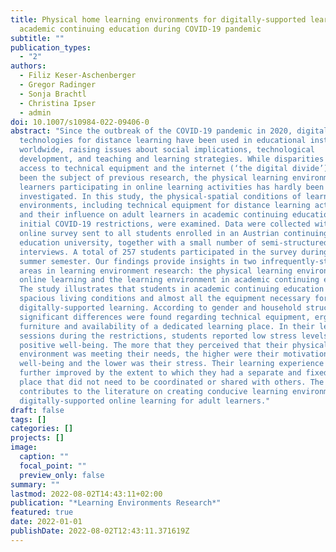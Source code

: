 ```yaml
---
title: Physical home learning environments for digitally-supported learning in
  academic continuing education during COVID-19 pandemic
subtitle: ""
publication_types:
  - "2"
authors:
  - Filiz Keser-Aschenberger
  - Gregor Radinger
  - Sonja Brachtl
  - Christina Ipser
  - admin
doi: 10.1007/s10984-022-09406-0
abstract: "Since the outbreak of the COVID-19 pandemic in 2020, digital
  technologies for distance learning have been used in educational institutions
  worldwide, raising issues about social implications, technological
  development, and teaching and learning strategies. While disparities regarding
  access to technical equipment and the internet (‘the digital divide’) have
  been the subject of previous research, the physical learning environment of
  learners participating in online learning activities has hardly been
  investigated. In this study, the physical-spatial conditions of learning
  environments, including technical equipment for distance learning activities
  and their influence on adult learners in academic continuing education during
  initial COVID-19 restrictions, were examined. Data were collected with an
  online survey sent to all students enrolled in an Austrian continuing
  education university, together with a small number of semi-structured
  interviews. A total of 257 students participated in the survey during the 2020
  summer semester. Our findings provide insights in two infrequently-studied
  areas in learning environment research: the physical learning environment for
  online learning and the learning environment in academic continuing education.
  The study illustrates that students in academic continuing education have
  spacious living conditions and almost all the equipment necessary for
  digitally-supported learning. According to gender and household structure,
  significant differences were found regarding technical equipment, ergonomic
  furniture and availability of a dedicated learning place. In their learning
  sessions during the restrictions, students reported low stress levels and
  positive well-being. The more that they perceived that their physical learning
  environment was meeting their needs, the higher were their motivation and
  well-being and the lower was their stress. Their learning experience was
  further improved by the extent to which they had a separate and fixed learning
  place that did not need to be coordinated or shared with others. The study
  contributes to the literature on creating conducive learning environments for
  digitally-supported online learning for adult learners."
draft: false
tags: []
categories: []
projects: []
image:
  caption: ""
  focal_point: ""
  preview_only: false
summary: ""
lastmod: 2022-08-02T14:43:11+02:00
publication: "*Learning Environments Research*"
featured: true
date: 2022-01-01
publishDate: 2022-08-02T12:43:11.371619Z
---
```

